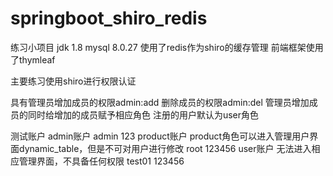 # springboot_shiro_redis
练习小项目
jdk 1.8
mysql 8.0.27
使用了redis作为shiro的缓存管理
前端框架使用了thymleaf

主要练习使用shiro进行权限认证


具有管理员增加成员的权限admin:add
删除成员的权限admin:del
管理员增加成员的同时给增加的成员赋予相应角色
注册的用户默认为user角色

测试账户
admin账户
admin 123
product账户
product角色可以进入管理用户界面dynamic_table，但是不可对用户进行修改
root 123456
user账户
无法进入相应管理界面，不具备任何权限
test01 123456

